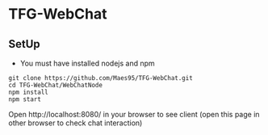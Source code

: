 # TFG-WebChat

## SetUp

* You must have installed nodejs and npm

```
git clone https://github.com/Maes95/TFG-WebChat.git
cd TFG-WebChat/WebChatNode
npm install
npm start
```

Open http://localhost:8080/ in your browser to see client (open this page in other browser to check chat interaction)
